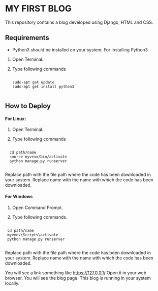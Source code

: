 # MY FIRST BLOG

This repository contains a blog developed using Django, HTML and CSS.


## Requirements
* Python3 should be installed on your system. For installing Python3 

1. Open Terminal.

2. Type following commands
   ```
   
   sudo-apt get update
   sudo-apt get install python3
   
   
   ```
   
## How to Deploy
 
#### For Linux:

1. Open Terminal.

2. Type following commands
  ```
        
    cd path/name
    source myvenv/bin/activate
    python manage.py runserver 
        
  ```
        
Replace path with the file path where the code has been downloaded in your system.
Replace name with the name with which the code has been downloaded.
 
#### For Windows


1. Open Command Prompt.

2. Type following commands.
  ```
   
   cd path/name
   myvenv\Scripts\activate
   python manage.py runserver 
   
  ``` 
        
Replace path with the file path where the code has been downloaded in your system.
Replace name with the name with which the code has been downloaded.
 
You will see a link something like https://127.0.0.1/
Open it in your web browser. You will see the blog page. This blog is running in your system locally. 

       
